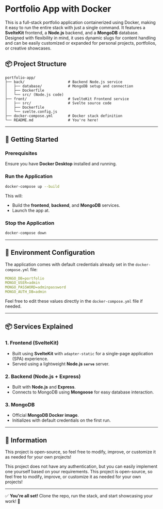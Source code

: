 # Portfolio App with Docker

This is a full-stack portfolio application containerized using Docker, making it easy to run the entire stack with just a single command. It features a **SvelteKit** frontend, a **Node.js** backend, and a **MongoDB** database. Designed with flexibility in mind, it uses dynamic slugs for content handling and can be easily customized or expanded for personal projects, portfolios, or creative showcases.

## 📦 Project Structure
```
portfolio-app/
├── back/                    # Backend Node.js service
│   ├── database/            # MongoDB setup and connection
│   ├── Dockerfile
│   └── src/ (Node.js code)
├── front/                   # SvelteKit Frontend service
│   ├── src/                 # Svelte source code
│   ├── Dockerfile
│   └── svelte.config.js
├── docker-compose.yml       # Docker stack definition
└── README.md                # You're here!
```

---

## 🚀 Getting Started

### Prerequisites
Ensure you have **Docker Desktop** installed and running.

### Run the Application
```bash
docker-compose up --build
```
This will:
- Build the **frontend**, **backend**, and **MongoDB** services.
- Launch the app at.

### Stop the Application
```bash
docker-compose down
```

---

## 🔧 Environment Configuration
The application comes with default credentials already set in the `docker-compose.yml` file:

```yaml
MONGO_DB=portfolio
MONGO_USER=admin
MONGO_PASSWORD=adminpassword
MONGO_AUTH_DB=admin
```

Feel free to edit these values directly in the `docker-compose.yml` file if needed.

---

## 📦 Services Explained

### 1. Frontend (SvelteKit)
- Built using **SvelteKit** with `adapter-static` for a single-page application (SPA) experience.
- Served using a lightweight **Node.js `serve`** server.

### 2. Backend (Node.js + Express)
- Built with **Node.js** and **Express**.
- Connects to MongoDB using **Mongoose** for easy database interaction.

### 3. MongoDB
- Official **MongoDB Docker image**.
- Initializes with default credentials on the first run.

---

## 📄 Information
This project is open-source, so feel free to modify, improve, or customize it as needed for your own projects!

This project does not have any authentication, but you can easily implement one yourself based on your requirements.
This project is open-source, so feel free to modify, improve, or customize it as needed for your own projects!

---

✅ **You're all set!** Clone the repo, run the stack, and start showcasing your work! 🚀



